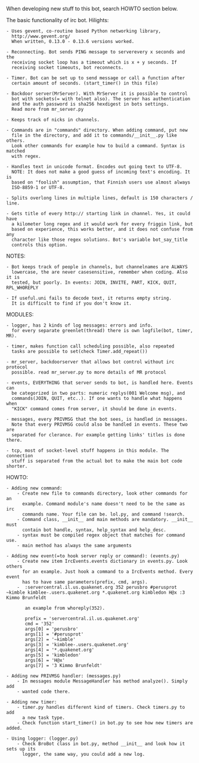 When developing new stuff to this bot, search HOWTO section below.


The basic functionality of irc bot. Hilights:

    - Uses gevent, co-routine based Python networking library,
      http://www.gevent.org/
      When written, 0.13.0 - 0.13.6 versions worked.
    
    - Reconnecting. Bot sends PING message to serverevery x seconds and the
      receiving socket loop has a timeout which is x + y seconds. If
      receiving socket timeouts, bot reconnects.
      
    - Timer. Bot can be set up to send message or call a function after
      certain amount of seconds. (start_timer() in this file)
    
    - Backdoor server(MrServer). With MrServer it is possible to control
      bot with sockets(= with telnet also). The server has authentication
      and the auth password is sha256 hexdigest in bots settings.
      Read more from mr_server.py
      
    - Keeps track of nicks in channels.
    
    - Commands are in "commands" directory. When adding command, put new
      file in the directory, and add it to commands/__init__.py like others.
      Look other commands for example how to build a command. Syntax is matched
      with regex.
    
    - Handles text in unicode format. Encodes out going text to UTF-8.
      NOTE: It does not make a good guess of incoming text's encoding. It is 
      based on "foolish" assumption, that Finnish users use almost always
      ISO-8859-1 or UTF-8.
    
    - Splits overlong lines in multiple lines, default is 150 characters / line.
    
    - Gets title of every http:// starting link in channel. Yes, it could have
      a kilometer long regex and it would work for every friggin link, but
      based on experience, this works better, and it does not confuse from any
      character like those regex solutions. Bot's variable bot_say_title
      controls this option.


NOTES:

    - Bot keeps track of people in channels, but channelnames are ALWAYS
      lowercase, the are never casesensitive, remember when coding. Also it is
      tested, but poorly. In events: JOIN, INVITE, PART, KICK, QUIT, RPL_WHOREPLY

    - If useful.uni fails to decode text, it returns empty string. 
      It is difficult to find if you don't know it.


MODULES:

    - logger, has 2 kinds of log messages: errors and info.
      for every separate greenlet(thread) there is own logfile(bot, timer, MR).

    - timer, makes function call scheduling possible, also repeated
      tasks are possible to set(check Timer.add_repeat())
    
    - mr_server, backdoorserver that allows bot control without irc protocol
      possible. read mr_server.py to more details of MR protocol
    
    - events, EVERYTHING that server sends to bot, is handled here. Events can
      be categorized in two parts: numeric replys(001 Welcome msg), and
      commands(JOIN, QUIT, etc..). If one wants to handle what happens when 
      "KICK" command comes from server, it should be done in events.
    
    - messages, every PRIVMSG that the bot sees, is handled in messages. 
      Note that every PRIVMSG could also be handled in events. These two are
      separated for clerance. For example getting links' titles is done there.
    
    - tcp, most of socket-level stuff happens in this module. The connection
      stuff is separated from the actual bot to make the main bot code shorter.
      
HOWTO:

    - Adding new command:
        - Create new file to commands directory, look other commands for an 
          example. Command module's name doesn't need to be the same as irc 
          commands name. Your file can be. lol.py, and command !search.
        - Command class, __init__ and main methods are mandatory. __init__ must
          contain bot handle, syntax, help_syntax and help_desc.
        - syntax must be compiled regex object that matches for command use.
        - main method has always the same arguments
        
    - Adding new event(=to hook server reply or command): (events.py)
        - Create new item IrcEvents.events dictionary in events.py. Look others
          for an example. Just hook a command to a IrcEvents method. Every event
          has to have same parameters(prefix, cmd, args).
        -  :servercentral.il.us.quakenet.org 352 perusbro #perusprot ~kimble kimblee-.users.quakenet.org *.quakenet.org kimbledon H@x :3 Kimmo Brunfeldt
          
           an example from whoreply(352).
           
           prefix = 'servercentral.il.us.quakenet.org'
           cmd = '352'
           args[0] = 'perusbro'
           args[1] = '#perusprot'
           args[2] = '~kimble'
           args[3] = 'kimblee-.users.quakenet.org'
           args[4] = '*.quakenet.org'
           args[5] = 'kimbledon'
           args[6] = 'H@x'
           args[7] = '3 Kimmo Brunfeldt'
    
    - Adding new PRIVMSG handler: (messages.py)
        - In messages module MessageHandler has method analyze(). Simply add
        - wanted code there.
    
    - Adding new timer:
        - timer.py handles different kind of timers. Check timers.py to add
          a new task type.
        - Check function start_timer() in bot.py to see how new timers are added.
    
    - Using logger: (logger.py)
        - Check BroBot class in bot.py, method __init__ and look how it sets up its
          logger, the same way, you could add a new log.
    
